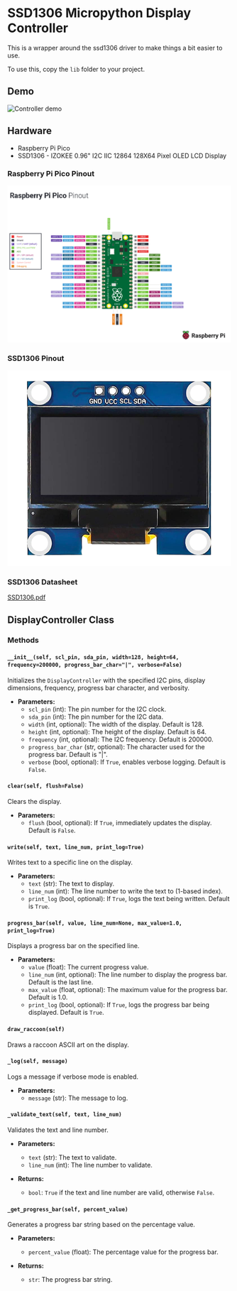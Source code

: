 # SSD1306 Micropython Display Controller
This is a wrapper around the ssd1306 driver to make things a bit easier to use.

To use this, copy the `lib` folder to your project.

## Demo
![Controller demo](.demo/display_demo.gif)

## Hardware
- Raspberry Pi Pico
- SSD1306 - IZOKEE 0.96" I2C IIC 12864 128X64 Pixel OLED LCD Display

### Raspberry Pi Pico Pinout
![Raspberry_Pi_Pico_Pinout.png](.assets%2FRaspberry_Pi_Pico_Pinout.png)

### SSD1306 Pinout
![ssd1306_pinout.png](.assets%2Fssd1306_pinout.png)

### SSD1306 Datasheet
[SSD1306.pdf](.assets%2FSSD1306.pdf)

## DisplayController Class
### Methods
#### `__init__(self, scl_pin, sda_pin, width=128, height=64, frequency=200000, progress_bar_char="|", verbose=False)`
Initializes the `DisplayController` with the specified I2C pins, display dimensions, frequency, progress bar character, and verbosity.

- **Parameters:**
  - `scl_pin` (int): The pin number for the I2C clock.
  - `sda_pin` (int): The pin number for the I2C data.
  - `width` (int, optional): The width of the display. Default is 128.
  - `height` (int, optional): The height of the display. Default is 64.
  - `frequency` (int, optional): The I2C frequency. Default is 200000.
  - `progress_bar_char` (str, optional): The character used for the progress bar. Default is "|".
  - `verbose` (bool, optional): If `True`, enables verbose logging. Default is `False`.

#### `clear(self, flush=False)`
Clears the display.

- **Parameters:**
  - `flush` (bool, optional): If `True`, immediately updates the display. Default is `False`.

#### `write(self, text, line_num, print_log=True)`
Writes text to a specific line on the display.

- **Parameters:**
  - `text` (str): The text to display.
  - `line_num` (int): The line number to write the text to (1-based index).
  - `print_log` (bool, optional): If `True`, logs the text being written. Default is `True`.

#### `progress_bar(self, value, line_num=None, max_value=1.0, print_log=True)`
Displays a progress bar on the specified line.

- **Parameters:**
  - `value` (float): The current progress value.
  - `line_num` (int, optional): The line number to display the progress bar. Default is the last line.
  - `max_value` (float, optional): The maximum value for the progress bar. Default is 1.0.
  - `print_log` (bool, optional): If `True`, logs the progress bar being displayed. Default is `True`.

#### `draw_raccoon(self)`
Draws a raccoon ASCII art on the display.

#### `_log(self, message)`
Logs a message if verbose mode is enabled.

- **Parameters:**
  - `message` (str): The message to log.

#### `_validate_text(self, text, line_num)`
Validates the text and line number.

- **Parameters:**
  - `text` (str): The text to validate.
  - `line_num` (int): The line number to validate.

- **Returns:**
  - `bool`: `True` if the text and line number are valid, otherwise `False`.

#### `_get_progress_bar(self, percent_value)`
Generates a progress bar string based on the percentage value.

- **Parameters:**
  - `percent_value` (float): The percentage value for the progress bar.

- **Returns:**
  - `str`: The progress bar string.
